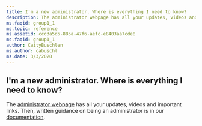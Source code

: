 ```yaml
---
title: I'm a new administrator. Where is everything I need to know?
description: The administrator webpage has all your updates, videos and important links. Then, written guidance on being an administrator is in our...
ms.faqid: group1_1
ms.topic: reference
ms.assetid: ccc3a5d5-885a-47f6-aefc-e8403aa7cde8
ms.faqid: group1_1
author: CaityBuschlen
ms.author: cabuschl
ms.date: 3/3/2020
---
```


## I'm a new administrator. Where is everything I need to know?

The [administrator webpage](https://visualstudio.microsoft.com/subscriptions-administration/) has all your updates, videos and important links. Then, written guidance on being an administrator is in our [documentation](https://docs.microsoft.com/visualstudio/subscriptions/admin-responsibilities).
